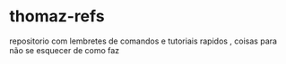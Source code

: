 # thomaz-refs
repositorio com lembretes de comandos e tutoriais rapidos , coisas para não se esquecer de como faz
